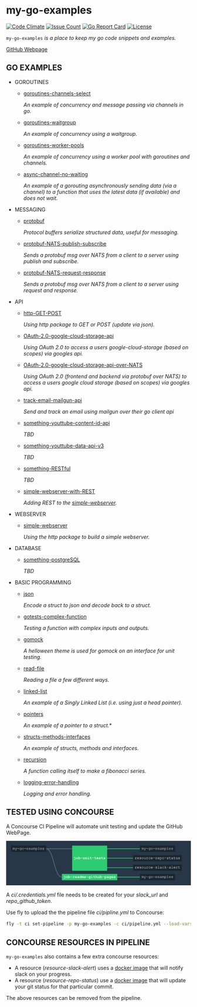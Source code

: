 # my-go-examples

[![Code Climate](https://codeclimate.com/github/JeffDeCola/my-go-examples/badges/gpa.svg)](https://codeclimate.com/github/JeffDeCola/my-go-examples)
[![Issue Count](https://codeclimate.com/github/JeffDeCola/my-go-examples/badges/issue_count.svg)](https://codeclimate.com/github/JeffDeCola/my-go-examples/issues)
[![Go Report Card](https://goreportcard.com/badge/jeffdecola/my-go-examples)](https://goreportcard.com/report/jeffdecola/my-go-examples)
[![License](http://img.shields.io/:license-mit-blue.svg)](http://jeffdecola.mit-license.org)

`my-go-examples` _is a place to keep my go code snippets and examples._

[GitHub Webpage](https://jeffdecola.github.io/my-go-examples/)

## GO EXAMPLES

* GOROUTINES

  * [goroutines-channels-select](https://github.com/JeffDeCola/my-go-examples/tree/master/goroutines-channels-select)

    _An example of concurrency and message passing via channels in go._

  * [goroutines-waitgroup](https://github.com/JeffDeCola/my-go-examples/tree/master/goroutines-waitgroup)

    _An example of concurrency using a waitgroup._

  * [goroutines-worker-pools](https://github.com/JeffDeCola/my-go-examples/tree/master/goroutines-worker-pools)

    _An example of concurrency using a worker pool with goroutines and channels._

  * [async-channel-no-waiting](https://github.com/JeffDeCola/my-go-examples/tree/master/async-channel-no-waiting)

    _An example of a gorouting asynchronously sending data (via a channel) to a function that
    uses the latest data (if available) and does not wait._

* MESSAGING

  * [protobuf](https://github.com/JeffDeCola/my-go-examples/tree/master/protobuf)

    _Protocol buffers serialize structured data, useful for messaging._

  * [protobuf-NATS-publish-subscribe](https://github.com/JeffDeCola/my-go-examples/tree/master/protobuf-NATS-publish-subscribe)

    _Sends a protobuf msg over NATS from a client to a server using publish and subscribe._

  * [protobuf-NATS-request-response](https://github.com/JeffDeCola/my-go-examples/tree/master/protobuf-NATS-request-response)

    _Sends a protobuf msg over NATS from a client to a server using request and response._

* API

  * [http-GET-POST](https://github.com/JeffDeCola/my-go-examples/tree/master/http-GET-POST)

    _Using http package to GET or POST (update via json)._

  * [OAuth-2.0-google-cloud-storage-api](https://github.com/JeffDeCola/my-go-examples/tree/master/OAuth-2.0-google-cloud-storage-api)

    _Using OAuth 2.0 to access a users google-cloud-storage (based on scopes) via googles api._

  * [OAuth-2.0-google-cloud-storage-api-over-NATS](https://github.com/JeffDeCola/my-go-examples/tree/master/OAuth-2.0-google-cloud-storage-api-over-NATS)

    _Using OAuth 2.0 (frontend and backend via protobuf over NATS) to
    access a users google cloud storage (based on scopes) via googles api._

  * [track-email-mailgun-api](https://github.com/JeffDeCola/my-go-examples/tree/master/track-email-mailgun-api)

    _Send and track an email using mailgun over their go client api_

  * [something-youttube-content-id-api](https://github.com/JeffDeCola/my-go-examples/tree/master/something-youtube-content-id-api)

    _TBD_

  * [something-youttube-data-api-v3](https://github.com/JeffDeCola/my-go-examples/tree/master/something-youtube-data-api-ve)

    _TBD_

  * [something-RESTful](https://github.com/JeffDeCola/my-go-examples/tree/master/something-RESTful)

    _TBD_

  * [simple-webserver-with-REST](https://github.com/JeffDeCola/my-go-examples/tree/master/simple-webserver-with-REST)

    _Adding REST to the [simple-webserver](https://github.com/JeffDeCola/my-go-examples/tree/master/simple-webserver)._

* WEBSERVER

  * [simple-webserver](https://github.com/JeffDeCola/my-go-examples/tree/master/simple-webserver)

    _Using the http package to build a simple webserver._

* DATABASE

  * [something-postgreSQL](https://github.com/JeffDeCola/my-go-examples/tree/master/something-postgreSQL)

    _TBD_

* BASIC PROGRAMMING

  * [json](https://github.com/JeffDeCola/my-go-examples/tree/master/json)

    _Encode a struct to json and decode back to a struct._

  * [gotests-complex-function](https://github.com/JeffDeCola/my-go-examples/tree/master/gotests-complex-function)

    _Testing a function with complex inputs and outputs._

  * [gomock](https://github.com/JeffDeCola/my-go-examples/tree/master/gomock)

    _A helloween theme is used for gomock on an interface for unit testing._

  * [read-file](https://github.com/JeffDeCola/my-go-examples/tree/master/read-file)

    _Reading a file a few different ways._

  * [linked-list](https://github.com/JeffDeCola/my-go-examples/tree/master/linked-list)

    _An example of a Singly Linked List (i.e. using just a head pointer)._

  * [pointers](https://github.com/JeffDeCola/my-go-examples/tree/master/pointers)

    _An example of a pointer to a struct._*

  * [structs-methods-interfaces](https://github.com/JeffDeCola/my-go-examples/tree/master/structs-methods-interfaces)

    _An example of structs, methods and interfaces._

  * [recursion](https://github.com/JeffDeCola/my-go-examples/tree/master/recursion)

    _A function calling itself to make a fibonacci series._

  * [logging-error-handling](https://github.com/JeffDeCola/my-go-examples/tree/master/logging-error-handling)

    _Logging and error handling._


## TESTED USING CONCOURSE

A Concourse CI Pipeline will automate unit testing and update the GitHub WebPage.

![IMAGE - my-go-examples concourse ci piepline - IMAGE](docs/pics/my-go-examples-pipeline.jpg)

A _ci/.credentials.yml_ file needs to be created for your _slack_url_ and _repo_github_token_.

Use fly to upload the the pipeline file _ci/pipline.yml_ to Concourse:

```bash
fly -t ci set-pipeline -p my-go-examples -c ci/pipeline.yml --load-vars-from ci/.credentials.yml
```

## CONCOURSE RESOURCES IN PIPELINE

`my-go-examples` also contains a few extra concourse resources:

* A resource (_resource-slack-alert_) uses a [docker image](https://hub.docker.com/r/cfcommunity/slack-notification-resource)
  that will notify slack on your progress.
* A resource (_resource-repo-status_) use a [docker image](https://hub.docker.com/r/dpb587/github-status-resource)
  that will update your git status for that particular commit.

The above resources can be removed from the pipeline.
